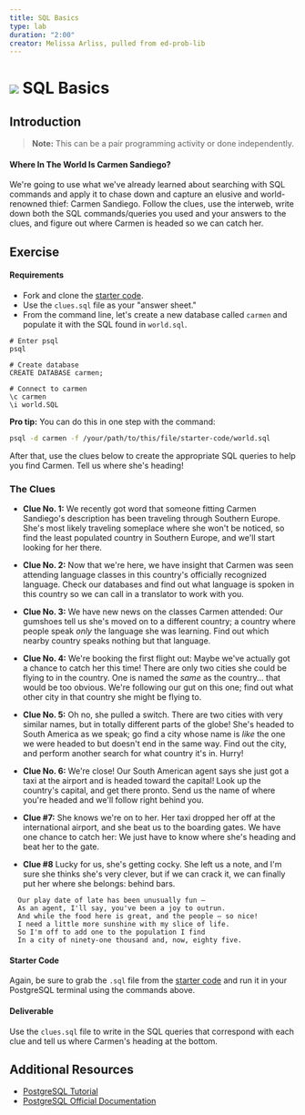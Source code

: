 ```yaml
---
title: SQL Basics
type: lab
duration: "2:00"
creator: Melissa Arliss, pulled from ed-prob-lib
---
```


# ![](https://ga-dash.s3.amazonaws.com/production/assets/logo-9f88ae6c9c3871690e33280fcf557f33.png) SQL Basics

## Introduction

> **Note:** This can be a pair programming activity or done independently.

#### Where In The World Is Carmen Sandiego?

We're going to use what we've already learned about searching with SQL commands and apply it to chase down and capture an elusive and world-renowned thief: Carmen Sandiego. Follow the clues, use the interweb, write down both the SQL commands/queries you used and your answers to the clues, and figure out where Carmen is headed so we can catch her.

## Exercise

#### Requirements

- Fork and clone the [starter code](starter-code/world.sql).
- Use the `clues.sql` file as your "answer sheet."
- From the command line, let's create a new database called `carmen` and populate it with the SQL found in `world.sql`.

```
# Enter psql
psql

# Create database
CREATE DATABASE carmen;

# Connect to carmen
\c carmen
\i world.SQL
```

**Pro tip:** You can do this in one step with the command:

```bash
psql -d carmen -f /your/path/to/this/file/starter-code/world.sql
```

After that, use the clues below to create the appropriate SQL queries to help you find Carmen. Tell us where she's heading!

### The Clues

  - **Clue No. 1:** We recently got word that someone fitting Carmen Sandiego's description has been traveling through Southern Europe. She's most likely traveling someplace where she won't be noticed, so find the least populated country in Southern Europe, and we'll start looking for her there.

  - **Clue No. 2:** Now that we're here, we have insight that Carmen was seen attending language classes in this country's officially recognized language. Check our databases and find out what language is spoken in this country so we can call in a translator to work with you.

  - **Clue No. 3:** We have new news on the classes Carmen attended: Our gumshoes tell us she's moved on to a different country; a country where people speak *only* the language she was learning. Find out which nearby country speaks nothing but that language.

  - **Clue No. 4:** We're booking the first flight out: Maybe we've actually got a chance to catch her this time! There are only two cities she could be flying to in the country. One is named the *same* as the country... that would be too obvious. We're following our gut on this one; find out what other city in that country she might be flying to.

  - **Clue No. 5:** Oh no, she pulled a switch. There are two cities with very similar names, but in totally different parts of the globe! She's headed to South America as we speak; go find a city whose name is *like* the one we were headed to but doesn't end in the same way. Find out the city, and perform another search for what country it's in. Hurry!

  - **Clue No. 6:** We're close! Our South American agent says she just got a taxi at the airport and is headed toward the capital! Look up the country's capital, and get there pronto. Send us the name of where you're headed and we'll follow right behind you.

  - **Clue #7:** She knows we're on to her. Her taxi dropped her off at the international airport, and she beat us to the boarding gates. We have one chance to catch her: We just have to know where she's heading and beat her to the gate.

  - **Clue #8** Lucky for us, she's getting cocky. She left us a note, and I'm sure she thinks she's very clever, but if we can crack it, we can finally put her where she belongs: behind bars.

```
  Our play date of late has been unusually fun —
  As an agent, I'll say, you've been a joy to outrun.
  And while the food here is great, and the people — so nice!
  I need a little more sunshine with my slice of life.
  So I'm off to add one to the population I find
  In a city of ninety-one thousand and, now, eighty five.
```

#### Starter Code

Again, be sure to grab the `.sql` file from the [starter code](starter-code/world.sql) and run it in your PostgreSQL terminal using the commands above.

#### Deliverable

Use the `clues.sql` file to write in the SQL queries that correspond with each clue and tell us where Carmen's heading at the bottom.

## Additional Resources

- [PostgreSQL Tutorial](http://www.tutorialspoint.com/postgresql/)
- [PostgreSQL Official Documentation](http://www.postgresql.org/docs/)


